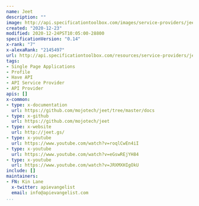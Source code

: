 ```yaml
---
name: Jeet
description: ""
image: http://api.specificationtoolbox.com/images/service-providers/jeet.jpg
created: "2020-12-23"
modified: 2020-12-24PST10:05:00-28800
specificationVersion: "0.14"
x-rank: "7"
x-alexaRank: "2145497"
url: http://api.specificationtoolbox.com/resources/service-providers/jeet/
tags:
- Single Page Applications
- Profile
- Have API
- API Service Provider
- API Provider
apis: []
x-common:
- type: x-documentation
  url: https://github.com/mojotech/jeet/tree/master/docs
- type: x-github
  url: https://github.com/mojotech/jeet
- type: x-website
  url: http://jeet.gs/
- type: x-youtube
  url: https://www.youtube.com/watch?v=roqlCwEn4iI
- type: x-youtube
  url: https://www.youtube.com/watch?v=eGswREjYH84
- type: x-youtube
  url: https://www.youtube.com/watch?v=JRXMXHIgOkU
include: []
maintainers:
- FN: Kin Lane
  x-twitter: apievangelist
  email: info@apievangelist.com
...
```

